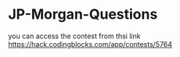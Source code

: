 # JP-Morgan-Questions

you can access the contest from thsi link
https://hack.codingblocks.com/app/contests/5764
